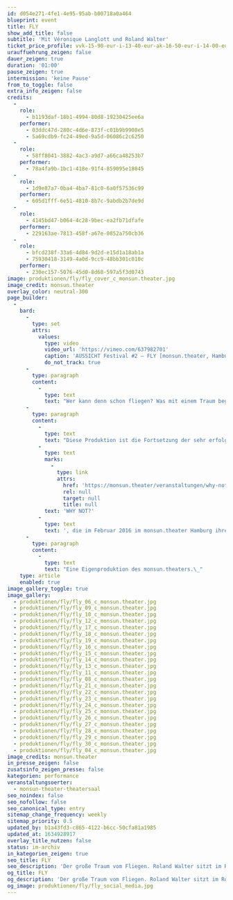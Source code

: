 ```yaml
---
id: d054e271-4fe1-4e95-95ab-b00718a0a464
blueprint: event
title: FLY
show_add_title: false
subtitle: 'Mit Véronique Langlott und Roland Walter'
ticket_price_profile: vvk-15-90-eur-i-13-40-eur-ak-16-50-eur-i-14-00-eur
urauffuehrung_zeigen: false
dauer_zeigen: true
duration: '01:00'
pause_zeigen: true
intermission: 'keine Pause'
from_to_toggle: false
extra_info_zeigen: false
credits:
  -
    role:
      - b1193daf-18b1-4994-80d8-19230425ee6a
    performer:
      - 03ddc47d-280c-4d6e-873f-c01b9b9908e5
      - 5a69cdb9-fc24-49ed-9a5d-06086c2c6250
  -
    role:
      - 58ff8041-3882-4ac3-a9d7-a66ca48253b7
    performer:
      - 78a4fa9b-1bc1-418e-91f4-859095e18045
  -
    role:
      - 1d9e87a7-0ba4-4ba7-81c0-6a0f57536c99
    performer:
      - 605d1fff-6e51-4810-8b7c-9abdb2b7de9d
  -
    role:
      - 4145bd47-b064-4c28-9bec-ea2fb71dfafe
    performer:
      - 229163ae-7813-458f-a67e-0852a750cb36
  -
    role:
      - bfcd238f-33a6-4d84-9d2d-e15d1a18ab1a
      - 75930418-3149-4a0d-9cc9-48bb301c010c
    performer:
      - 230ec157-5076-45d0-8d68-597a5f3d0743
image: produktionen/fly/fly_cover_c_monsun.theater.jpg
image_credit: monsun.theater
overlay_color: neutral-300
page_builder:
  -
    bard:
      -
        type: set
        attrs:
          values:
            type: video
            video_url: 'https://vimeo.com/637982701'
            caption: 'AUSSICHT Festival #2 – FLY [monsun.theater, Hamburg]'
            do_not_track: true
      -
        type: paragraph
        content:
          -
            type: text
            text: "Wer kann denn schon fliegen? Was mit einem Traum beginnt, hört auch wieder mit einem Traum auf. Der große Traum vom Fliegen. Roland Walter sitzt im Rollstuhl, Véronique Langlott nicht. Physisch sind sie beide nicht fürs Fliegen gemacht. Ohne Hilfsmittel ist der Mensch grundsätzlich nicht fähig zu fliegen. Hier sind alle Menschen gleich. Jedoch kann das Gefühl des Fliegens erzeugt werden. FLY ist die Recherche der Leichtigkeit, des sich Fallenlassens, der Befreiung und der Unendlichkeit. Die große Freiheit.\_"
      -
        type: paragraph
        content:
          -
            type: text
            text: "Diese Produktion ist die Fortsetzung der sehr erfolgreichen Eigenproduktion\_"
          -
            type: text
            marks:
              -
                type: link
                attrs:
                  href: 'https://monsun.theater/veranstaltungen/why-not'
                  rel: null
                  target: null
                  title: null
            text: 'WHY NOT?'
          -
            type: text
            text: ', die im Februar 2016 im monsun.theater Hamburg ihre Premiere feierte und seit jeher sowohl innerhalb Deutschlands als aber auch im Ausland immer wieder eingeladen ist.'
      -
        type: paragraph
        content:
          -
            type: text
            text: "Eine Eigenproduktion des monsun.theaters.\_"
    type: article
    enabled: true
image_gallery_toggle: true
image_gallery:
  - produktionen/fly/fly_06_c_monsun.theater.jpg
  - produktionen/fly/fly_09_c_monsun.theater.jpg
  - produktionen/fly/fly_10_c_monsun.theater.jpg
  - produktionen/fly/fly_12_c_monsun.theater.jpg
  - produktionen/fly/fly_17_c_monsun.theater.jpg
  - produktionen/fly/fly_18_c_monsun.theater.jpg
  - produktionen/fly/fly_19_c_monsun.theater.jpg
  - produktionen/fly/fly_16_c_monsun.theater.jpg
  - produktionen/fly/fly_15_c_monsun.theater.jpg
  - produktionen/fly/fly_14_c_monsun.theater.jpg
  - produktionen/fly/fly_13_c_monsun.theater.jpg
  - produktionen/fly/fly_11_c_monsun.theater.jpg
  - produktionen/fly/fly_08_c_monsun.theater.jpg
  - produktionen/fly/fly_21_c_monsun.theater.jpg
  - produktionen/fly/fly_22_c_monsun.theater.jpg
  - produktionen/fly/fly_23_c_monsun.theater.jpg
  - produktionen/fly/fly_24_c_monsun.theater.jpg
  - produktionen/fly/fly_25_c_monsun.theater.jpg
  - produktionen/fly/fly_26_c_monsun.theater.jpg
  - produktionen/fly/fly_27_c_monsun.theater.jpg
  - produktionen/fly/fly_28_c_monsun.theater.jpg
  - produktionen/fly/fly_29_c_monsun.theater.jpg
  - produktionen/fly/fly_30_c_monsun.theater.jpg
  - produktionen/fly/fly_04_c_monsun.theater.jpg
image_credits: monsun.theater
in_presse_zeigen: false
zusatsinfo_zeigen_presse: false
kategorien: performance
veranstaltungsoerter:
  - monsun-theater-theatersaal
seo_noindex: false
seo_nofollow: false
seo_canonical_type: entry
sitemap_change_frequency: weekly
sitemap_priority: 0.5
updated_by: b1a43fd3-c865-4122-b6cc-50cfa81a1985
updated_at: 1634928917
overlay_title_nutzen: false
status: im-archiv
in_kategorien_zeigen: true
seo_title: FLY
seo_description: 'Der große Traum vom Fliegen. Roland Walter sitzt im Rollstuhl, Véronique Langlott nicht. Physisch sind sie beide nicht fürs Fliegen gemacht.'
og_title: FLY
og_description: 'Der große Traum vom Fliegen. Roland Walter sitzt im Rollstuhl, Véronique Langlott nicht. Physisch sind sie beide nicht fürs Fliegen gemacht.'
og_image: produktionen/fly/fly_social_media.jpg
---
```

